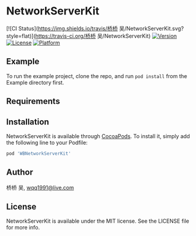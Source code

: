 # NetworkServerKit

[![CI Status](https://img.shields.io/travis/桥桥 吴/NetworkServerKit.svg?style=flat)](https://travis-ci.org/桥桥 吴/NetworkServerKit)
[![Version](https://img.shields.io/cocoapods/v/NetworkServerKit.svg?style=flat)](https://cocoapods.org/pods/NetworkServerKit)
[![License](https://img.shields.io/cocoapods/l/NetworkServerKit.svg?style=flat)](https://cocoapods.org/pods/NetworkServerKit)
[![Platform](https://img.shields.io/cocoapods/p/NetworkServerKit.svg?style=flat)](https://cocoapods.org/pods/NetworkServerKit)

## Example

To run the example project, clone the repo, and run `pod install` from the Example directory first.

## Requirements

## Installation

NetworkServerKit is available through [CocoaPods](https://cocoapods.org). To install
it, simply add the following line to your Podfile:

```ruby
pod 'WBNetworkServerKit'
```

## Author

桥桥 吴, wqq1991@live.com

## License

NetworkServerKit is available under the MIT license. See the LICENSE file for more info.
